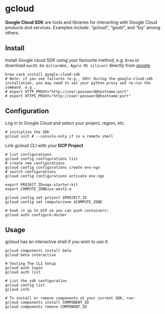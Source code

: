 # gcloud

**Google Cloud SDK** are tools and libraries for interacting with Google Cloud products and services. 
Examples include: “gcloud”, “gsutil”, and “bq” among others.

## Install

Install Google cloud SDK using your favourite method, e.g. `Brew` or download `macOS 64-bit(arm64, Apple M1 silicon)` directly from [google](https://cloud.google.com/sdk/docs/install)

```shell
brew cask install google-cloud-sdk
# Note: if you see failures (e.g., 503) during the google-cloud-sdk installation, you may need to set your python proxy and re-run the command. e.g.,
# export HTTP_PROXY="http://user:password@hostname:port"
# export HTTPS_PROXY="http://user:password@hostname:port"
```

## Configuration 

Log in to Google Cloud and select your project, region, etc.

```shell
# initialize the SDK
gcloud init # --console-only if in a remote shell
```

Link _gcloud CLI_ with your **GCP Project**

```shell
# list configurations
gcloud config configurations list
# create new configurations
gcloud config configurations create env-ngx
# switch configurations
gcloud config configurations activate env-ngx

export PROJECT_ID=ngx-starter-kit
export COMPUTE_ZONE=us-west2-a

gcloud config set project $PROJECT_ID
gcloud config set compute/zone $COMPUTE_ZONE

# hook it up to GCR so you can push containers:
gcloud auth configure-docker
```

## Usage

gcloud has an interactive shell if you wish to use it:

```shell
gcloud components install beta
gcloud beta interactive

# Testing The CLI Setup
gcloud auth login
gcloud auth list

# List the sdk configuration
gcloud config list
gcloud info

# To install or remove components at your current SDK, run:
gcloud components install COMPONENT_ID
gcloud components remove COMPONENT_ID
```

 